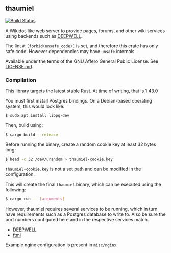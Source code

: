 ## thaumiel
[![Build Status](https://travis-ci.org/Nu-SCPTheme/thaumiel.svg?branch=master)](https://travis-ci.org/Nu-SCPTheme/thaumiel)

A Wikidot-like web server to provide pages, forums, and other wiki services using backends such as [DEEPWELL](https://github.com/Nu-SCPTheme/deepwell).

The lint `#![forbid(unsafe_code)]` is set, and therefore this crate has only safe code. However dependencies may have `unsafe` internals.

Available under the terms of the GNU Affero General Public License. See [LICENSE.md](LICENSE).

### Compilation
This library targets the latest stable Rust. At time of writing, that is 1.43.0

You must first install Postgres bindings. On a Debian-based operating system, this would look like:

```sh
$ sudo apt install libpq-dev
```

Then, build using:

```sh
$ cargo build --release
```

Before running the binary, create a random cookie key at least 32 bytes long:

```sh
$ head -c 32 /dev/urandom > thaumiel-cookie.key
```

`thaumiel-cookie.key` is not a set path and can be modified in the configuration.

This will create the final `thaumiel` binary, which can be executed using the following:

```sh
$ cargo run -- [arguments]
```

However, thaumiel requires several services to be running, which in turn have requirements such as a Postgres database to write to. Also be sure the port numbers configured here and in the respective services match.

* [DEEPWELL](https://github.com/Nu-SCPTheme/deepwell-rpc)
* [ftml](https://github.com/Nu-SCPTheme/ftml-rpc)

Example nginx configuration is present in `misc/nginx`.

